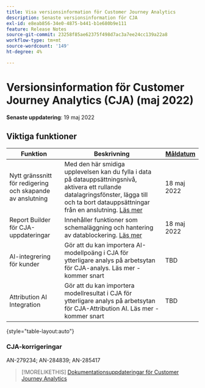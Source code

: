 ```yaml
---
title: Visa versionsinformation för Customer Journey Analytics
description: Senaste versionsinformation för CJA
exl-id: e8eab856-34e0-4875-b441-b1e680b9e111
feature: Release Notes
source-git-commit: 23258f85ae62375f498d7ac3a7ee24cc139a22a8
workflow-type: tm+mt
source-wordcount: '149'
ht-degree: 4%

---
```


# Versionsinformation för Customer Journey Analytics (CJA) (maj 2022)

**Senaste uppdatering**: 19 maj 2022

## Viktiga funktioner

| Funktion | Beskrivning | [Måldatum](/help/release-notes/releases.md) |
| ----------- | ---------- | ----- |
| Nytt gränssnitt för redigering och skapande av anslutning | Med den här smidiga upplevelsen kan du fylla i data på datauppsättningsnivå, aktivera ett rullande datalagringsfönster, lägga till och ta bort datauppsättningar från en anslutning. [Läs mer](/help/connections/create-connection.md) | 18 maj 2022 |
| Report Builder för CJA-uppdateringar | Innehåller funktioner som schemaläggning och hantering av datablockering. [Läs mer](https://experienceleague.adobe.com/docs/analytics-platform/using/cja-reportbuilder/manage-reportbuilder.html) | 18 maj 2022 |
| AI-integrering för kunder | Gör att du kan importera AI-modellpoäng i CJA för ytterligare analys på arbetsytan för CJA-analys. Läs mer - kommer snart | TBD |
| Attribution AI Integration | Gör att du kan importera modellresultat i CJA för ytterligare analys på arbetsytan för CJA-Attribution AI. Läs mer - kommer snart | TBD |

{style=&quot;table-layout:auto&quot;}

### CJA-korrigeringar

AN-279234; AN-284839; AN-285417

>[!MORELIKETHIS]
>[Dokumentationsuppdateringar för Customer Journey Analytics](/help/release-notes/doc-changes.md)
